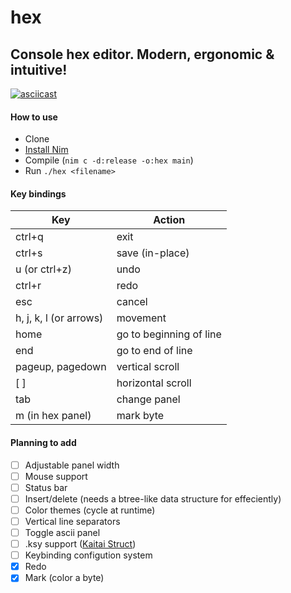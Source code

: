 # hex
## Console hex editor. Modern, ergonomic &amp; intuitive!

[![asciicast](https://asciinema.org/a/b73DC6eFtwP4Uy0UWlCGJ7dWR.svg)](https://asciinema.org/a/b73DC6eFtwP4Uy0UWlCGJ7dWR)

#### How to use
* Clone
* [Install Nim](https://nim-lang.org/install.html)
* Compile (`nim c -d:release -o:hex main`) 
* Run `./hex <filename>`

#### Key bindings

| Key | Action |
|----------------- | -------------------------
| ctrl+q | exit |
| ctrl+s | save (in-place) |
| u (or ctrl+z) | undo |
| ctrl+r | redo |
| esc | cancel |
| h, j, k, l (or arrows) | movement |
| home | go to beginning of line |
| end | go to end of line |
| pageup, pagedown  | vertical scroll |
| [ ] | horizontal scroll |
| tab | change panel |
| m (in hex panel) | mark byte |

#### Planning to add
- [ ] Adjustable panel width
- [ ] Mouse support
- [ ] Status bar
- [ ] Insert/delete (needs a btree-like data structure for effeciently)
- [ ] Color themes (cycle at runtime)
- [ ] Vertical line separators
- [ ] Toggle ascii panel
- [ ] .ksy support ([Kaitai Struct](https://kaitai.io/))
- [ ] Keybinding configution system
- [x] Redo
- [x] Mark (color a byte)